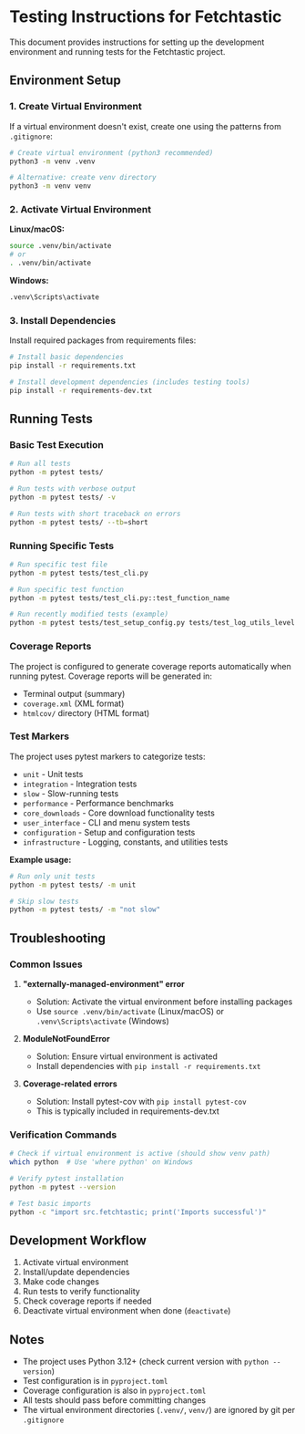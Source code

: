 # Testing Instructions for Fetchtastic

This document provides instructions for setting up the development environment and running tests for the Fetchtastic project.

## Environment Setup

### 1. Create Virtual Environment

If a virtual environment doesn't exist, create one using the patterns from `.gitignore`:

```bash
# Create virtual environment (python3 recommended)
python3 -m venv .venv

# Alternative: create venv directory
python3 -m venv venv
```

### 2. Activate Virtual Environment

**Linux/macOS:**

```bash
source .venv/bin/activate
# or
. .venv/bin/activate
```

**Windows:**

```bash
.venv\Scripts\activate
```

### 3. Install Dependencies

Install required packages from requirements files:

```bash
# Install basic dependencies
pip install -r requirements.txt

# Install development dependencies (includes testing tools)
pip install -r requirements-dev.txt
```

## Running Tests

### Basic Test Execution

```bash
# Run all tests
python -m pytest tests/

# Run tests with verbose output
python -m pytest tests/ -v

# Run tests with short traceback on errors
python -m pytest tests/ --tb=short
```

### Running Specific Tests

```bash
# Run specific test file
python -m pytest tests/test_cli.py

# Run specific test function
python -m pytest tests/test_cli.py::test_function_name

# Run recently modified tests (example)
python -m pytest tests/test_setup_config.py tests/test_log_utils_level.py tests/test_downloader.py
```

### Coverage Reports

The project is configured to generate coverage reports automatically when running pytest. Coverage reports will be generated in:

- Terminal output (summary)
- `coverage.xml` (XML format)
- `htmlcov/` directory (HTML format)

### Test Markers

The project uses pytest markers to categorize tests:

- `unit` - Unit tests
- `integration` - Integration tests
- `slow` - Slow-running tests
- `performance` - Performance benchmarks
- `core_downloads` - Core download functionality tests
- `user_interface` - CLI and menu system tests
- `configuration` - Setup and configuration tests
- `infrastructure` - Logging, constants, and utilities tests

**Example usage:**

```bash
# Run only unit tests
python -m pytest tests/ -m unit

# Skip slow tests
python -m pytest tests/ -m "not slow"
```

## Troubleshooting

### Common Issues

1. **"externally-managed-environment" error**
   - Solution: Activate the virtual environment before installing packages
   - Use `source .venv/bin/activate` (Linux/macOS) or `.venv\Scripts\activate` (Windows)

2. **ModuleNotFoundError**
   - Solution: Ensure virtual environment is activated
   - Install dependencies with `pip install -r requirements.txt`

3. **Coverage-related errors**
   - Solution: Install pytest-cov with `pip install pytest-cov`
   - This is typically included in requirements-dev.txt

### Verification Commands

```bash
# Check if virtual environment is active (should show venv path)
which python  # Use 'where python' on Windows

# Verify pytest installation
python -m pytest --version

# Test basic imports
python -c "import src.fetchtastic; print('Imports successful')"
```

## Development Workflow

1. Activate virtual environment
2. Install/update dependencies
3. Make code changes
4. Run tests to verify functionality
5. Check coverage reports if needed
6. Deactivate virtual environment when done (`deactivate`)

## Notes

- The project uses Python 3.12+ (check current version with `python --version`)
- Test configuration is in `pyproject.toml`
- Coverage configuration is also in `pyproject.toml`
- All tests should pass before committing changes
- The virtual environment directories (`.venv/`, `venv/`) are ignored by git per `.gitignore`
